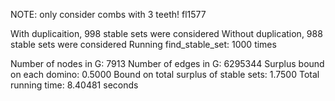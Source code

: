 NOTE: only consider combs with 3 teeth! 
fl1577

With duplicaition, 998 stable sets were considered 
Without duplication, 988 stable sets were considered 
Running find_stable_set: 1000 times 

Number of nodes in G: 7913 
Number of edges in G: 6295344 
Surplus bound on each domino: 0.5000 
Bound on total surplus of stable sets: 1.7500 
Total running time: 8.40481 seconds